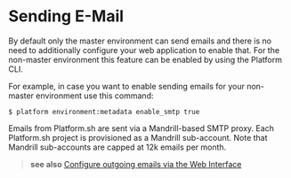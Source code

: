 # Sending E-Mail

By default only the master environment can send emails and there is no
need to additionally configure your web application to enable that. For
the non-master environment this feature can be enabled by using the
Platform CLI.

For example, in case you want to enable sending emails for your
non-master environment use this command:

```
$ platform environment:metadata enable_smtp true
```

Emails from Platform.sh are sent via a Mandrill-based SMTP proxy. Each
Platform.sh project is provisioned as a Mandrill sub-account. Note that Mandrill sub-accounts are capped at 12k emails per month.

> **see also**
> [Configure outgoing emails via the Web Interface](../overview/web-ui/configure-environment.html#settings)
